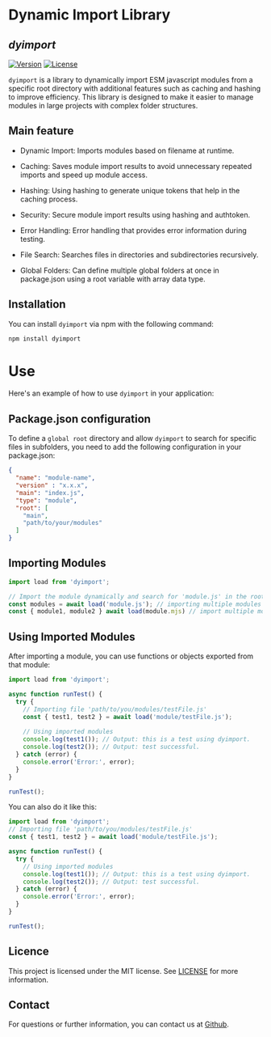 # Dynamic Import Library
## _dyimport_
[![Version](https://img.shields.io/npm/v/cache-class)](https://www.npmjs.com/package/dyimport?activeTab=versions)
[![License](https://img.shields.io/npm/l/cache-js)](https://github.com/fajardison/dyimport?tab=MIT-1-ov-file)

`dyimport` is a library to dynamically import ESM javascript modules from a specific root directory with additional features such as caching and hashing to improve efficiency. This library is designed to make it easier to manage modules in large projects with complex folder structures.

## Main feature
- Dynamic Import: Imports modules based on filename at runtime.

- Caching: Saves module import results to avoid unnecessary repeated imports and speed up module access.

- Hashing: Using hashing to generate unique tokens that help in the caching process.

- Security: Secure module import results using hashing and authtoken.

- Error Handling: Error handling that provides error information during testing.

- File Search: Searches files in directories and subdirectories recursively.

- Global Folders: Can define multiple global folders at once in package.json using a root variable with array data type.

## Installation
You can install `dyimport` via npm with the following command:

```sh
npm install dyimport
```

# Use
Here's an example of how to use `dyimport` in your application:

## Package.json configuration
To define a `global root` directory and allow `dyimport` to search for specific files in subfolders, you need to add the following configuration in your package.json:

```json
{
  "name": "module-name",
  "version" : "x.x.x",
  "main": "index.js",
  "type": "module",
  "root": [
    "main",
    "path/to/your/modules"
  ]
}
```
## Importing Modules

```js
import load from 'dyimport';

// Import the module dynamically and search for 'module.js' in the root directory specified in package.json.
const modules = await load('module.js'); // importing multiple modules in one class.
const { module1, module2 } await load(module.mjs) // import multiple modules by function.
```

## Using Imported Modules
After importing a module, you can use functions or objects exported from that module:
```js
import load from 'dyimport';

async function runTest() {
  try {
    // Importing file 'path/to/you/modules/testFile.js'
    const { test1, test2 } = await load('module/testFile.js');
    
    // Using imported modules
    console.log(test1()); // Output: this is a test using dyimport.
    console.log(test2()); // Output: test successful.
  } catch (error) {
    console.error('Error:', error);
  }
}

runTest();
```

You can also do it like this:
```js
import load from 'dyimport';
// Importing file 'path/to/you/modules/testFile.js'
const { test1, test2 } = await load('module/testFile.js');

async function runTest() {
  try {
    // Using imported modules
    console.log(test1()); // Output: this is a test using dyimport.
    console.log(test2()); // Output: test successful.
  } catch (error) {
    console.error('Error:', error);
  }
}

runTest();
```
## Licence
This project is licensed under the MIT license. See [LICENSE](https://github.com/fajardison/dyimport?tab=MIT-1-ov-file) for more information.

## Contact
For questions or further information, you can contact us at [Github](https://github.com/fajardison/dyimport).
